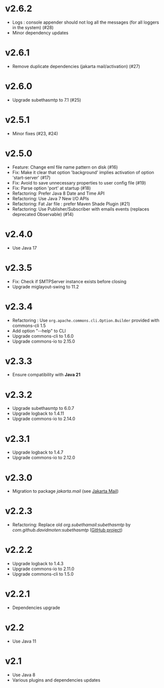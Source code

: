 # v2.6.2

- Logs : console appender should not log all the messages (for all loggers in the system) (#28)
- Minor dependency updates

# v2.6.1

- Remove duplicate dependencies (jakarta mail/activation) (#27)

# v2.6.0

- Upgrade subethasmtp to 7.1 (#25)

# v2.5.1

- Minor fixes (#23, #24)

# v2.5.0

- Feature: Change eml file name pattern on disk (#16)
- Fix: Make it clear that option 'background' implies activation of option 'start-server' (#17)
- Fix: Avoid to save unnecessary properties to user config file (#19)
- Fix: Parse option 'port' at startup (#18)
- Refactoring: Prefer Java 8 Date and Time API
- Refactoring: Use Java 7 New I/O APIs
- Refactoring: Fat Jar file : prefer Maven Shade Plugin (#21)
- Refactoring: Use Publisher/Subscriber with emails events (replaces deprecated Observable) (#14)

# v2.4.0

- Use Java 17

# v2.3.5

- Fix: Check if SMTPServer instance exists before closing
- Upgrade miglayout-swing to 11.2

# v2.3.4

- Refactoring : Use `org.apache.commons.cli.Option.Builder` provided with commons-cli 1.5
- Add option "--help" to CLI
- Upgrade commons-cli to 1.6.0
- Upgrade commons-io to 2.15.0

# v2.3.3

- Ensure compatibility with **Java 21**

# v2.3.2

- Upgrade subethasmtp to 6.0.7
- Upgrade logback to 1.4.11
- Upgrade commons-io to 2.14.0

# v2.3.1

- Upgrade logback to 1.4.7
- Upgrade commons-io to 2.12.0

# v2.3.0

- Migration to package _jakarta.mail_ (see [Jakarta Mail](https://jakarta.ee/specifications/mail/2.0/jakarta-mail-spec-2.0.html))

# v2.2.3

- Refactoring: Replace old _org.subethamail:subethasmtp_ by _com.github.davidmoten:subethasmtp_ ([GitHub project](https://github.com/davidmoten/subethasmtp))

# v2.2.2

- Upgrade logback to 1.4.3
- Upgrade commons-io to 2.11.0
- Upgrade commons-cli to 1.5.0

# v2.2.1

- Dependencies upgrade

# v2.2

- Use Java 11

# v2.1

- Use Java 8
- Various plugins and dependencies updates